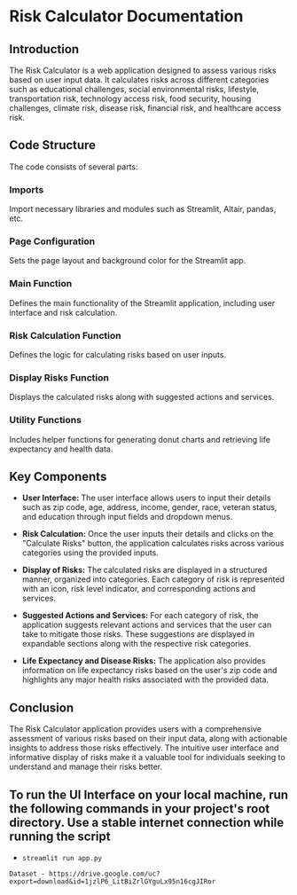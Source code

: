 # Risk Calculator Documentation

## Introduction
The Risk Calculator is a web application designed to assess various risks based on user input data. It calculates risks across different categories such as educational challenges, social environmental risks, lifestyle, transportation risk, technology access risk, food security, housing challenges, climate risk, disease risk, financial risk, and healthcare access risk.

## Code Structure
The code consists of several parts:

### Imports
Import necessary libraries and modules such as Streamlit, Altair, pandas, etc.

### Page Configuration
Sets the page layout and background color for the Streamlit app.

### Main Function
Defines the main functionality of the Streamlit application, including user interface and risk calculation.

### Risk Calculation Function
Defines the logic for calculating risks based on user inputs.

### Display Risks Function
Displays the calculated risks along with suggested actions and services.

### Utility Functions
Includes helper functions for generating donut charts and retrieving life expectancy and health data.

## Key Components
- **User Interface:** The user interface allows users to input their details such as zip code, age, address, income, gender, race, veteran status, and education through input fields and dropdown menus.
  
- **Risk Calculation:** Once the user inputs their details and clicks on the "Calculate Risks" button, the application calculates risks across various categories using the provided inputs.

- **Display of Risks:** The calculated risks are displayed in a structured manner, organized into categories. Each category of risk is represented with an icon, risk level indicator, and corresponding actions and services.

- **Suggested Actions and Services:** For each category of risk, the application suggests relevant actions and services that the user can take to mitigate those risks. These suggestions are displayed in expandable sections along with the respective risk categories.

- **Life Expectancy and Disease Risks:** The application also provides information on life expectancy risks based on the user's zip code and highlights any major health risks associated with the provided data.

## Conclusion
The Risk Calculator application provides users with a comprehensive assessment of various risks based on their input data, along with actionable insights to address those risks effectively. The intuitive user interface and informative display of risks make it a valuable tool for individuals seeking to understand and manage their risks better.

## To run the UI Interface on your local machine, run the following commands in your project's root directory. Use a stable internet connection while running the script
- ```
  streamlit run app.py
  
```
Dataset - https://drive.google.com/uc?export=download&id=1jzlP6_LitBiZrlGYguLx95n16cgJIRor



